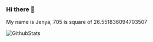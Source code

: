 ### Hi there 👋

My name is Jenya, 705 is square of 26.551836094703507

![GithubStats](https://github-readme-stats.vercel.app/api?username=jenya705&theme=dark)

<!--
**Jenya705/Jenya705** is a ✨ _special_ ✨ repository because its `README.md` (this file) appears on your GitHub profile.

-->
